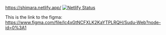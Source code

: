 https://shimara.netlify.app/
[![Netlify Status](https://api.netlify.com/api/v1/badges/5005132a-c19d-4fdc-b499-cb05b7bfaa54/deploy-status)](https://app.netlify.com/sites/shimara/deploys)

This is the link to the figma:
https://www.figma.com/file/Ic4xGtNCFXLK2KaYTPLRQH/Sudu-Web?node-id=0%3A1
